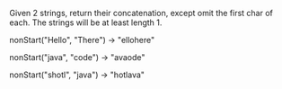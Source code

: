 Given 2 strings, return their concatenation, except omit the first char of each. The strings will be at least length 1.

nonStart("Hello", "There") → "ellohere"

nonStart("java", "code") → "avaode"

nonStart("shotl", "java") → "hotlava"
